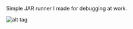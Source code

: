 Simple JAR runner I made for debugging at work.


![alt tag](https://s14.postimg.org/mzvzhwldt/jar_debug.png)
